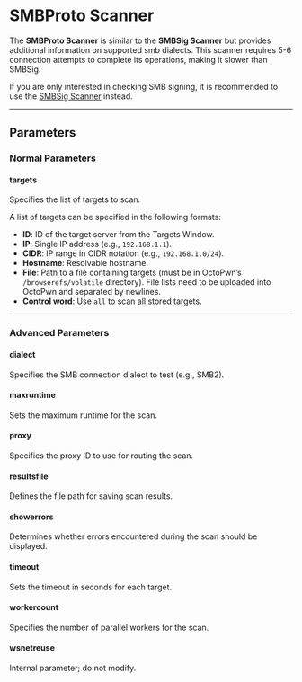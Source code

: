 # SMBProto Scanner 

The **SMBProto Scanner** is similar to the **SMBSig Scanner** but provides additional information on supported smb dialects. This scanner requires 5-6 connection attempts to complete its operations, making it slower than SMBSig. 

If you are only interested in checking SMB signing, it is recommended to use the [SMBSig Scanner](smbsig.html) instead.

---

## Parameters

### Normal Parameters

#### targets
Specifies the list of targets to scan.

A list of targets can be specified in the following formats:

- **ID**: ID of the target server from the Targets Window.
- **IP**: Single IP address (e.g., `192.168.1.1`).
- **CIDR**: IP range in CIDR notation (e.g., `192.168.1.0/24`).
- **Hostname**: Resolvable hostname.
- **File**: Path to a file containing targets (must be in OctoPwn’s `/browserefs/volatile` directory). File lists need to be uploaded into OctoPwn and separated by newlines.
- **Control word**: Use `all` to scan all stored targets.

---

### Advanced Parameters

#### dialect
Specifies the SMB connection dialect to test (e.g., SMB2).

#### maxruntime
Sets the maximum runtime for the scan.

#### proxy
Specifies the proxy ID to use for routing the scan.

#### resultsfile
Defines the file path for saving scan results.
#### showerrors
Determines whether errors encountered during the scan should be displayed.

#### timeout
Sets the timeout in seconds for each target.

#### workercount
Specifies the number of parallel workers for the scan.

#### wsnetreuse
Internal parameter; do not modify.
